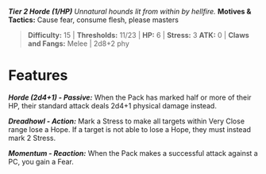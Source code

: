 ***Tier 2 Horde (1/HP)***
*Unnatural hounds lit from within by hellfire.*
**Motives & Tactics:** Cause fear, consume flesh, please masters

> **Difficulty:** 15 | **Thresholds:** 11/23 | **HP:** 6 | **Stress:** 3
> **ATK:** 0 | **Claws and Fangs:** Melee | 2d8+2 phy

# Features

***Horde (2d4+1) - Passive:*** When the Pack has marked half or more of their HP, their standard attack deals 2d4+1 physical damage instead.

***Dreadhowl - Action:*** Mark a Stress to make all targets within Very Close range lose a Hope. If a target is not able to lose a Hope, they must instead mark 2 Stress.

***Momentum - Reaction:*** When the Pack makes a successful attack against a PC, you gain a Fear.
